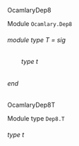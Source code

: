 OcamlaryDep8

 Module  `` Ocamlary.Dep8 `` 
<a id="module-type-T"></a>
###### module type T = sig

<a id="type-t"></a>
###### &nbsp; &nbsp; &nbsp; &nbsp; type t



###### end


OcamlaryDep8T

 Module type  `` Dep8.T `` 
<a id="type-t"></a>
###### type t

